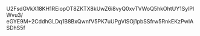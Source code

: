 U2FsdGVkX18KH1REiopOT8ZKTX8kUwZ6i8vyQ0xvTVWoQ5hkOhtUY1SylPlWvu3/
eGYE9M+2CddhGLDq1B8BxQwnfV5PK7uUPgVlSOj1pbSSfrw5RnkEKzPwIASDhS5f
